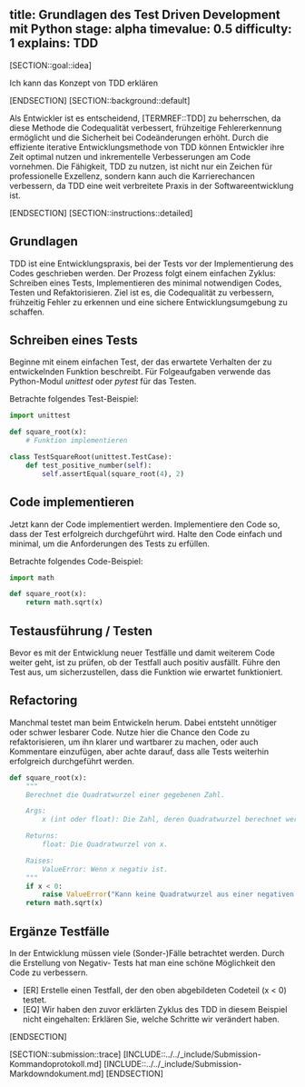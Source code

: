 title: Grundlagen des Test Driven Development mit Python
stage: alpha
timevalue: 0.5
difficulty: 1
explains: TDD
---

[SECTION::goal::idea]

Ich kann das Konzept von TDD erklären

[ENDSECTION]
[SECTION::background::default]

Als Entwickler ist es entscheidend, [TERMREF::TDD] zu beherrschen, da diese Methode die Codequalität
verbessert, frühzeitige Fehlererkennung ermöglicht und die Sicherheit bei Codeänderungen erhöht.
Durch die effiziente iterative Entwicklungsmethode von TDD können Entwickler ihre Zeit optimal
nutzen und inkrementelle Verbesserungen am Code vornehmen. Die Fähigkeit, TDD zu nutzen, ist nicht
nur ein Zeichen für professionelle Exzellenz, sondern kann auch die Karrierechancen verbessern, da
TDD eine weit verbreitete Praxis in der Softwareentwicklung ist.

[ENDSECTION]
[SECTION::instructions::detailed]

## Grundlagen

TDD ist eine Entwicklungspraxis, bei der Tests vor der Implementierung des Codes geschrieben werden.
Der Prozess folgt einem einfachen Zyklus: Schreiben eines Tests, Implementieren des minimal
notwendigen Codes, Testen und Refaktorisieren. Ziel ist es, die Codequalität zu verbessern,
frühzeitig Fehler zu erkennen und eine sichere Entwicklungsumgebung zu schaffen.

## Schreiben eines Tests

Beginne mit einem einfachen Test, der das erwartete Verhalten der zu entwickelnden Funktion
beschreibt. Für Folgeaufgaben verwende das Python-Modul *unittest* oder *pytest* für das Testen.

Betrachte folgendes Test-Beispiel:

```Python
import unittest

def square_root(x):
    # Funktion implementieren

class TestSquareRoot(unittest.TestCase):
    def test_positive_number(self):
        self.assertEqual(square_root(4), 2)
```

## Code implementieren

Jetzt kann der Code implementiert werden. Implementiere den Code so, dass der Test erfolgreich durchgeführt wird. Halte den Code einfach und minimal, um die Anforderungen des Tests zu erfüllen.

Betrachte folgendes Code-Beispiel:

```Python
import math

def square_root(x):
    return math.sqrt(x)
```

## Testausführung / Testen

Bevor es mit der Entwicklung neuer Testfälle und damit weiterem Code weiter geht, ist zu prüfen,
ob der Testfall auch positiv ausfällt. Führe den Test aus, um sicherzustellen, dass die Funktion wie erwartet funktioniert.

## Refactoring

Manchmal testet man beim Entwickeln herum. Dabei entsteht unnötiger oder schwer lesbarer Code.
Nutze hier die Chance den Code zu refaktorisieren, um ihn klarer und wartbarer zu machen,
oder auch Kommentare einzufügen, aber achte darauf, dass alle Tests weiterhin erfolgreich
durchgeführt werden.

```Python
def square_root(x):
    """
    Berechnet die Quadratwurzel einer gegebenen Zahl.

    Args:
        x (int oder float): Die Zahl, deren Quadratwurzel berechnet werden soll. Muss eine nicht-negative Zahl sein.

    Returns:
        float: Die Quadratwurzel von x.

    Raises:
        ValueError: Wenn x negativ ist.
    """
    if x < 0:
        raise ValueError("Kann keine Quadratwurzel aus einer negativen Zahl ziehen.")
    return math.sqrt(x)
```

## Ergänze Testfälle

In der Entwicklung müssen viele (Sonder-)Fälle betrachtet werden. Durch die Erstellung von Negativ-
Tests hat man eine schöne Möglichkeit den Code zu verbessern.

- [ER] Erstelle einen Testfall, der den oben abgebildeten Codeteil (x < 0) testet.
- [EQ] Wir haben den zuvor erklärten Zyklus des TDD in diesem Beispiel nicht eingehalten: Erklären
Sie, welche Schritte wir verändert haben.

[ENDSECTION]

[SECTION::submission::trace]
[INCLUDE::../../_include/Submission-Kommandoprotokoll.md]
[INCLUDE::../../_include/Submission-Markdowndokument.md]
[ENDSECTION]
